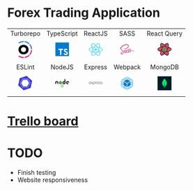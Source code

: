 # Forex Trading Application

<table align="center">

<tr align="center">

<td>Turborepo</td>
<td>TypeScript</td>
<td>ReactJS</td>
<td>SASS</td>
<td>React Query</td>
</tr>

<tr align="center">
<td height="50px"><img alt="Turborepo" width="32px" src="https://raw.githubusercontent.com/itispx/assets/c052cefbdd66dd1d2bac93ce601dd06e20c91764/svgs/turborepo.svg"/>
<td height="50px"><img alt="Typescript" width="32px" src="https://raw.githubusercontent.com/itispx/assets/dc816afd65e760d81800b337595dd7498f351119/svgs/typescript.svg"/>
<td height="50px"><img alt="ReactJS" width="32px" src="https://raw.githubusercontent.com/itispx/assets/128f0eab23fb9497474f51fd3cac40664e8368db/svgs/react.svg"/>
<td height="50px"><img alt="SASS" width="32px" src="https://raw.githubusercontent.com/itispx/assets/128f0eab23fb9497474f51fd3cac40664e8368db/svgs/sass.svg"/>
<td height="50px"><img alt="React Query" width="32px" src="https://raw.githubusercontent.com/itispx/assets/128f0eab23fb9497474f51fd3cac40664e8368db/svgs/react-query.svg"/>
</tr>

<tr align="center">

<td>ESLint</td>
<td>NodeJS</td>
<td>Express</td>
<td>Webpack</td>
<td>MongoDB</td>
</tr>

<tr align="center">
<td height="50px"><img alt="ESLint" width="32px" src="https://raw.githubusercontent.com/itispx/assets/c052cefbdd66dd1d2bac93ce601dd06e20c91764/svgs/eslint.svg"/>
<td height="50px"><img alt="NodeJS" width="32px" src="https://raw.githubusercontent.com/itispx/assets/128f0eab23fb9497474f51fd3cac40664e8368db/svgs/nodejs.svg"/>
<td height="50px"><img alt="Express" width="32px" src="https://raw.githubusercontent.com/itispx/assets/128f0eab23fb9497474f51fd3cac40664e8368db/svgs/express.svg"/>
<td height="50px"><img alt="Webpack" width="32px" src="https://raw.githubusercontent.com/itispx/assets/128f0eab23fb9497474f51fd3cac40664e8368db/svgs/webpack.svg"/>
<td height="50px"><img alt="MongoDB" width="32px" src="https://raw.githubusercontent.com/itispx/assets/128f0eab23fb9497474f51fd3cac40664e8368db/svgs/mongodb.svg"/>

</tr>

</table>

# [Trello board](https://trello.com/invite/b/54JLFXOF/ATTIa3ac526461f8ffbb14ac36b419553df8E489C502/forex-trading-application)

# TODO

- Finish testing
- Website responsiveness
